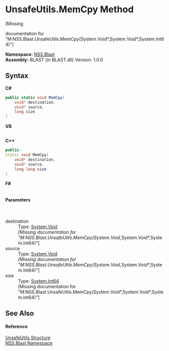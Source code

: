 # UnsafeUtils.MemCpy Method 
 

\[Missing <summary> documentation for "M:NSS.Blast.UnsafeUtils.MemCpy(System.Void*,System.Void*,System.Int64)"\]

**Namespace:**&nbsp;<a href="88b55311-4a89-0894-e27a-e157e443c7f7.md">NSS.Blast</a><br />**Assembly:**&nbsp;BLAST (in BLAST.dll) Version: 1.0.0

## Syntax

**C#**<br />
``` C#
public static void MemCpy(
	void* destination,
	void* source,
	long size
)
```

**VB**<br />
``` VB

```

**C++**<br />
``` C++
public:
static void MemCpy(
	void* destination, 
	void* source, 
	long long size
)
```

**F#**<br />
``` F#

```


#### Parameters
&nbsp;<dl><dt>destination</dt><dd>Type: <a href="https://docs.microsoft.com/dotnet/api/system.void" target="_blank" rel="noopener noreferrer">System.Void</a>*<br />\[Missing <param name="destination"/> documentation for "M:NSS.Blast.UnsafeUtils.MemCpy(System.Void*,System.Void*,System.Int64)"\]</dd><dt>source</dt><dd>Type: <a href="https://docs.microsoft.com/dotnet/api/system.void" target="_blank" rel="noopener noreferrer">System.Void</a>*<br />\[Missing <param name="source"/> documentation for "M:NSS.Blast.UnsafeUtils.MemCpy(System.Void*,System.Void*,System.Int64)"\]</dd><dt>size</dt><dd>Type: <a href="https://docs.microsoft.com/dotnet/api/system.int64" target="_blank" rel="noopener noreferrer">System.Int64</a><br />\[Missing <param name="size"/> documentation for "M:NSS.Blast.UnsafeUtils.MemCpy(System.Void*,System.Void*,System.Int64)"\]</dd></dl>

## See Also


#### Reference
<a href="4ee5a03a-87f0-c42f-5907-c70bcd7e1fc0.md">UnsafeUtils Structure</a><br /><a href="88b55311-4a89-0894-e27a-e157e443c7f7.md">NSS.Blast Namespace</a><br />